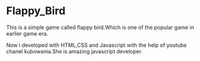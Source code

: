 # Flappy_Bird

This is a simple game called flappy bird.Which is one of the popular game in earlier game era.

Now i developed with HTML,CSS and Javascript with the help of youtube chanel kubowania.She is amazing javascript developer.
 
